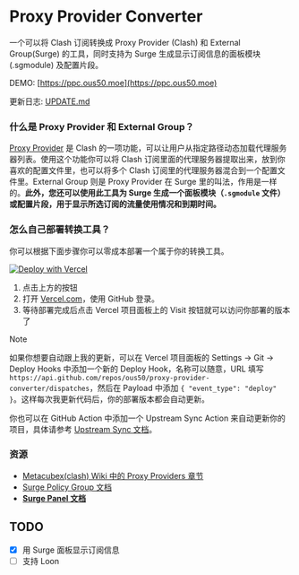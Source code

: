 # Proxy Provider Converter

一个可以将 Clash 订阅转换成 Proxy Provider (Clash) 和 External Group(Surge) 的工具，同时支持为 Surge 生成显示订阅信息的面板模块 (.sgmodule) 及配置片段。

DEMO: [https://ppc.ous50.moe](https://ppc.ous50.moe)

更新日志: [UPDATE.md](./UPDATE.md)

### 什么是 Proxy Provider 和 External Group？

[Proxy Provider](https://github.com/Dreamacro/clash/wiki/configuration#proxy-providers) 是 Clash 的一项功能，可以让用户从指定路径动态加载代理服务器列表。使用这个功能你可以将 Clash 订阅里面的代理服务器提取出来，放到你喜欢的配置文件里，也可以将多个 Clash 订阅里的代理服务器混合到一个配置文件里。External Group 则是 Proxy Provider 在 Surge 里的叫法，作用是一样的。**此外，您还可以使用此工具为 Surge 生成一个面板模块（`.sgmodule` 文件）或配置片段，用于显示所选订阅的流量使用情况和到期时间。**

### 怎么自己部署转换工具？

你可以根据下面步骤你可以零成本部署一个属于你的转换工具。

[![Deploy with Vercel](https://vercel.com/button)](https://vercel.com/new/clone?repository-url=https%3A%2F%2Fgithub.com%2Fous50%2Fproxy-provider-converter)

1. 点击上方的按钮
2. 打开 [Vercel.com](https://vercel.com)，使用 GitHub 登录。
3. 等待部署完成后点击 Vercel 项目面板上的 Visit 按钮就可以访问你部署的版本了

> [!NOTE]
> 如果你想要自动跟上我的更新，可以在 Vercel 项目面板的 Settings -> Git -> Deploy Hooks 中添加一个新的 Deploy Hook，名称可以随意，URL 填写 `https://api.github.com/repos/ous50/proxy-provider-converter/dispatches`，然后在 Payload 中添加 `{ "event_type": "deploy" }`。这样每次我更新代码后，你的部署版本都会自动更新。
>
> 你也可以在 GitHub Action 中添加一个 Upstream Sync Action 来自动更新你的项目，具体请参考 [Upstream Sync 文档](./wiki/Upstream-Sync.zh-CN.md/)。

### 资源

- [Metacubex(clash) Wiki 中的 Proxy Providers 章节](https://wiki.metacubex.one/config/proxy-providers/)
- [Surge Policy Group 文档](https://manual.nssurge.com/policy-group/policy-including.html)
- **[Surge Panel 文档](https://manual.nssurge.com/extend/panel.html)**

## TODO 

- [x] 用 Surge 面板显示订阅信息
- [ ] 支持 Loon
